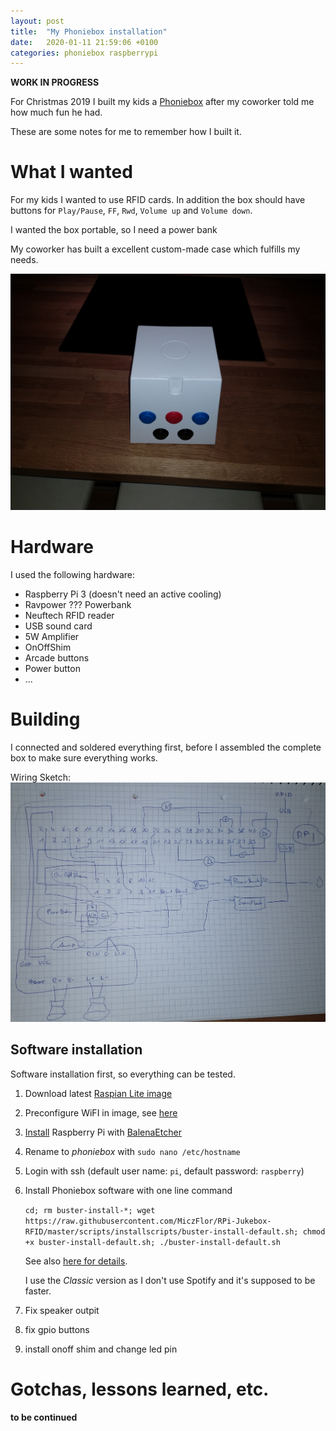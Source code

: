```yaml
---
layout: post
title:  "My Phoniebox installation"
date:   2020-01-11 21:59:06 +0100
categories: phoniebox raspberrypi
---
```


**WORK IN PROGRESS**

For Christmas 2019 I built my kids a [Phoniebox][phoniebox] after my coworker told me how much fun he had.

These are some notes for me to remember how I built it.

# What I wanted #

For my kids I wanted to use RFID cards. In addition the box should have buttons for `Play/Pause`, `FF`, `Rwd`, `Volume up` and `Volume down`.

I wanted the box portable, so I need a power bank

My coworker has built a excellent custom-made case which fulfills my needs.

![case](/assets/images/IMG_20191223_232037747.jpg)

# Hardware #

I used the following hardware:
* Raspberry Pi 3 (doesn't need an active cooling)
* Ravpower ??? Powerbank
* Neuftech RFID reader
* USB sound card
* 5W Amplifier
* OnOffShim 
* Arcade buttons
* Power button
* ...

# Building #

I connected and soldered everything first, before I assembled the complete box to make sure everything works.

Wiring Sketch:
![sketch](/assets/images/IMG_20200111_212542257.jpg)

## Software installation ##

Software installation first, so everything can be tested.

1. Download latest [Raspian Lite image][raspian-image]
2. Preconfigure WiFI in image, see [here][preconfigure-wifi]
3. [Install][install-rpi] Raspberry Pi with [BalenaEtcher][balenaetcher]
4. Rename to *phoniebox* with `sudo nano /etc/hostname`
5. Login with ssh (default user name: `pi`, default password: `raspberry`)
6. Install Phoniebox software with one line command

    `cd; rm buster-install-*; wget https://raw.githubusercontent.com/MiczFlor/RPi-Jukebox-RFID/master/scripts/installscripts/buster-install-default.sh; chmod +x buster-install-default.sh; ./buster-install-default.sh`

    See also [here for details][install-phoniebox].

    I use the *Classic* version as I don't use Spotify and it's supposed to be faster.

7. Fix speaker outpit
8. fix gpio buttons
9. install onoff shim and change led pin

# Gotchas, lessons learned, etc. #

**to be continued**

[phoniebox]: https://github.com/MiczFlor/RPi-Jukebox-RFID
[raspian-image]: https://downloads.raspberrypi.org/raspbian_lite_latest
[preconfigure-wifi]: https://raspberrypi.stackexchange.com/questions/10251/prepare-sd-card-for-wifi-on-headless-pi
[install-rpi]: https://www.raspberrypi.org/documentation/installation/installing-images/
[balenaetcher]: https://www.balena.io/etcher/
[install-phoniebox]: https://github.com/MiczFlor/RPi-Jukebox-RFID/wiki/INSTALL-stretch#one-line-install-command